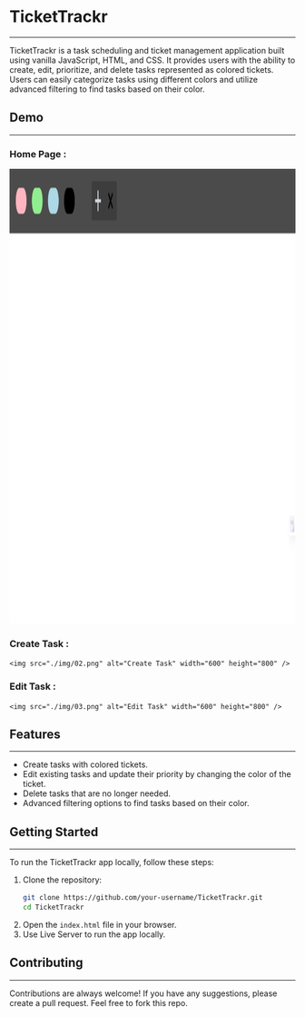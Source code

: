 # TicketTrackr
---
TicketTrackr is a task scheduling and ticket management application built using vanilla JavaScript, HTML, and CSS. It provides users with the ability to create, edit, prioritize, and delete tasks represented as colored tickets. Users can easily categorize tasks using different colors and utilize advanced filtering to find tasks based on their color.

## Demo
---
 ### Home Page :
 <img src="./img/01.png" alt="Home Page" width="600" height="800" />
 
 ### Create Task :
    
    <img src="./img/02.png" alt="Create Task" width="600" height="800" />
 
 ### Edit Task :
   
    <img src="./img/03.png" alt="Edit Task" width="600" height="800" />

## Features
---
- Create tasks with colored tickets.
- Edit existing tasks and update their priority by changing the color of the ticket.
- Delete tasks that are no longer needed.
- Advanced filtering options to find tasks based on their color.

## Getting Started
---
To run the TicketTrackr app locally, follow these steps:

1. Clone the repository:
   ```bash
   git clone https://github.com/your-username/TicketTrackr.git
   cd TicketTrackr

    ```
2. Open the `index.html` file in your browser.
3. Use Live Server to run the app locally.


## Contributing
 ---
Contributions are always welcome! If you have any suggestions, please create a pull request. Feel free to fork this repo.


